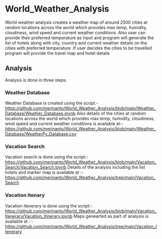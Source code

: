# World_Weather_Analysis
World weather analysis creates a weather map of around 2500 cities at random locations across the world which provides max temp, humidity, cloudiness, wind speed and current weather conditions .Also user can provide their preferred temperature as input and program will generate the list of hotels along with city, country and current weather details on the cities with preferred temperature .If user decides the cities to be travelled program will provide the travel map and hotel details
## Analysis
Analysis is done in three steps.
### Weather Database
Weather Database is created using the script:-
https://github.com/merinanto/World_Weather_Analysis/blob/main/Weather_Database/Weather_Database.ipynb
Also details of the cities at random locations across the world which provides max temp, humidity, cloudiness, wind speed and current weather conditions is available at:-
https://github.com/merinanto/World_Weather_Analysis/blob/main/Weather_Database/WeatherPy_Database.csv

### Vacation Search
Vacation search is done using the script:-
https://github.com/merinanto/World_Weather_Analysis/blob/main/Vacation_Search/Vacation_Search.ipynb
Details of the analysis including the list hotels and marker map  is available at :-
https://github.com/merinanto/World_Weather_Analysis/tree/main/Vacation_Search

### Vacation Itenary
Vacation itenerary is done using the script:-
https://github.com/merinanto/World_Weather_Analysis/blob/main/Vacation_Itenerary/Vacation_Itinerary.ipynb
Maps genearted as part of analysis is available at : -
https://github.com/merinanto/World_Weather_Analysis/tree/main/Vacation_Itenerary
